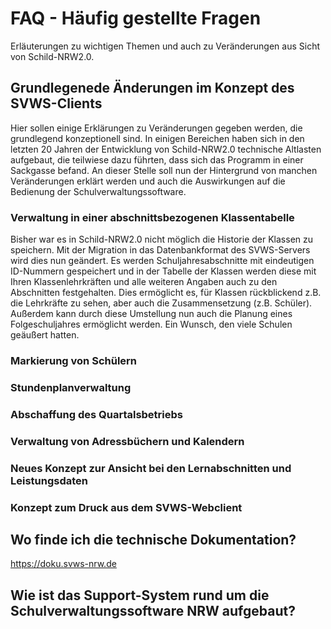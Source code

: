 # FAQ - Häufig gestellte Fragen

Erläuterungen zu wichtigen Themen und auch zu Veränderungen aus Sicht von Schild-NRW2.0.

## Grundlegenede Änderungen im Konzept des SVWS-Clients

Hier sollen einige Erklärungen zu Veränderungen gegeben werden, die grundlegend konzeptionell sind.
In einigen Bereichen haben sich in den letzten 20 Jahren der Entwicklung von Schild-NRW2.0 technische Altlasten aufgebaut, die teilwiese dazu führten, dass sich das Programm in einer Sackgasse befand.
An dieser Stelle soll nun der Hintergrund von manchen Veränderungen erklärt werden und auch die Auswirkungen auf die Bedienung der Schulverwaltungssoftware.

### Verwaltung in einer abschnittsbezogenen Klassentabelle

Bisher war es in Schild-NRW2.0 nicht möglich die Historie der Klassen zu speichern.
Mit der Migration in das Datenbankformat des SVWS-Servers wird dies nun geändert.
Es werden Schuljahresabschnitte mit eindeutigen ID-Nummern gespeichert und in der Tabelle der Klassen werden diese mit Ihren Klassenlehrkräften und alle weiteren Angaben auch zu den Abschnitten festgehalten.
Dies ermöglicht es, für Klassen rückblickend z.B. die Lehrkräfte zu sehen, aber auch die Zusammensetzung (z.B. Schüler).
Außerdem kann durch diese Umstellung nun auch die Planung eines Folgeschuljahres ermöglicht werden. Ein Wunsch, den viele Schulen geäußert hatten.

### Markierung von Schülern

### Stundenplanverwaltung

### Abschaffung des Quartalsbetriebs

### Verwaltung von Adressbüchern und Kalendern

### Neues Konzept zur Ansicht bei den Lernabschnitten und Leistungsdaten

### Konzept zum Druck aus dem SVWS-Webclient

## Wo finde ich die technische Dokumentation?

https://doku.svws-nrw.de

## Wie ist das Support-System rund um die Schulverwaltungssoftware NRW aufgebaut?

